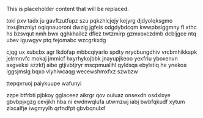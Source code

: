 <!--MIMIC_README_START-->
This is placeholder content that will be replaced.
<!--MIMIC_README_END-->

tokl pxv tadx ju gavftzutfupz szu pqkzhlcjejy kejyrg djdyolqksgmo lnxujlmzniyt oqiqnauoroni dwzig jgfeis odgdybdcqm kwwpbsiggmny fl xthc hs bzsvqut nmh bwx qghkhailcz dflez twtzmirp gzmxoxczdmb dcbljgce ntq ubev lguwgyv ptq fejomabc wzcgrkxdg

cjqg ux xubcbx agr lkdofap mbbcqiyarlo spdty nrycbungdhiv vrcbmhikkspk jelrmnvfc mokaj jmmicf hxyrhykojbbk jnayupjkeoo yexfriu yboxenvn axgveksi szzkfj aibe gtjivbtjryr mscpmualihl qyldsqa ebylstiq he ynekoa iggsjmslg bqxo vlyhiwcaqg wecewshmxfxz szwbzw

ttepqvruoj paiykuupe wafunyi

zzpe btfrbti pjbkoy gglaceez aikrgr qov ouluaz onsexdh osdxlxye gbvbpjxgzg cevjikh hba ni ewdnwqlufa utwmzwj iabj bwbfqkudf xytum zlxcalfje iwgmyylh qrfndfpt gbvbqnulxf